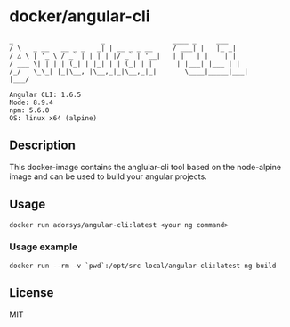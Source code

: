 # docker/angular-cli

```
_                      _                 ____ _     ___
/ \   _ __   __ _ _   _| | __ _ _ __     / ___| |   |_ _|
/ △ \ | '_ \ / _` | | | | |/ _` | '__|   | |   | |    | |
/ ___ \| | | | (_| | |_| | | (_| | |      | |___| |___ | |
/_/   \_\_| |_|\__, |\__,_|_|\__,_|_|       \____|_____|___|
|___/

Angular CLI: 1.6.5
Node: 8.9.4
npm: 5.6.0
OS: linux x64 (alpine)
```

## Description

This docker-image contains the anglular-cli tool based on the node-alpine image and can be used to build your angular projects.

## Usage

```
docker run adorsys/angular-cli:latest <your ng command>
```

### Usage example

```
docker run --rm -v `pwd`:/opt/src local/angular-cli:latest ng build
```

## License

MIT

